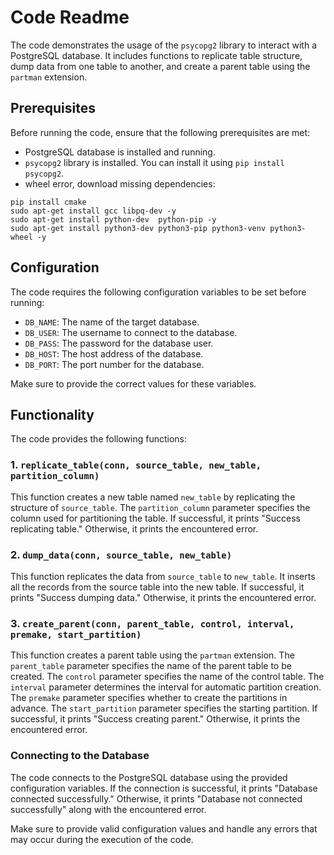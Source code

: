 # Code Readme

The code demonstrates the usage of the `psycopg2` library to interact with a PostgreSQL database. It includes functions to replicate table structure, dump data from one table to another, and create a parent table using the `partman` extension.

## Prerequisites

Before running the code, ensure that the following prerequisites are met:
- PostgreSQL database is installed and running.
- `psycopg2` library is installed. You can install it using `pip install psycopg2`.
- wheel error, download missing dependencies:
```
pip install cmake
sudo apt-get install gcc libpq-dev -y
sudo apt-get install python-dev  python-pip -y
sudo apt-get install python3-dev python3-pip python3-venv python3-wheel -y
```

## Configuration

The code requires the following configuration variables to be set before running:
- `DB_NAME`: The name of the target database.
- `DB_USER`: The username to connect to the database.
- `DB_PASS`: The password for the database user.
- `DB_HOST`: The host address of the database.
- `DB_PORT`: The port number for the database.

Make sure to provide the correct values for these variables.

## Functionality

The code provides the following functions:

### 1. `replicate_table(conn, source_table, new_table, partition_column)`

This function creates a new table named `new_table` by replicating the structure of `source_table`. The `partition_column` parameter specifies the column used for partitioning the table. If successful, it prints "Success replicating table." Otherwise, it prints the encountered error.

### 2. `dump_data(conn, source_table, new_table)`

This function replicates the data from `source_table` to `new_table`. It inserts all the records from the source table into the new table. If successful, it prints "Success dumping data." Otherwise, it prints the encountered error.

### 3. `create_parent(conn, parent_table, control, interval, premake, start_partition)`

This function creates a parent table using the `partman` extension. The `parent_table` parameter specifies the name of the parent table to be created. The `control` parameter specifies the name of the control table. The `interval` parameter determines the interval for automatic partition creation. The `premake` parameter specifies whether to create the partitions in advance. The `start_partition` parameter specifies the starting partition. If successful, it prints "Success creating parent." Otherwise, it prints the encountered error.

### Connecting to the Database

The code connects to the PostgreSQL database using the provided configuration variables. If the connection is successful, it prints "Database connected successfully." Otherwise, it prints "Database not connected successfully" along with the encountered error.

Make sure to provide valid configuration values and handle any errors that may occur during the execution of the code.
